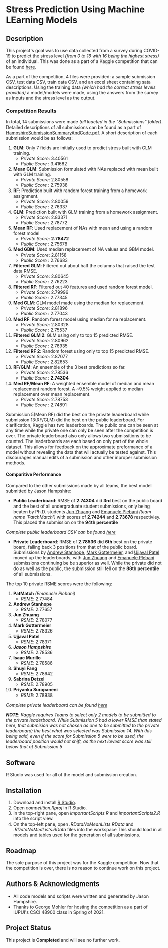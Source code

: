 # Stress Prediction Using Machine LEarning Models

## Description

This project's goal was to use data collected from a survey during COVID-19 to predict the stress level *(from 0 to 16 with 16 being the highest stress)* of an individual. This was done as a part of a Kaggle competition that can be found [here](https://www.kaggle.com/c/stress-prediction/overview/description).

As a part of the competition, 4 files were provided: a sample submission CSV, test data CSV, train data CSV, and an excel sheet containing sata descriptions. Using the training data *(which had the correct stress levels provided)* a model/models were made, using the answers from the survey as inputs and the stress level as the output. 

### Competition Results

In total, 14 submissions were made *(all loacted in the "Submissions" folder)*. Detailed descriptions of all submissions can be found as a part of [HampshireSubmissionSummaryAndCode.pdf](/HampshireSubmissionSummaryAndCode.pdf). A short description of each submission would be as follows:

1. **GLM**: Only 7 fields are initially used to predict stress built with GLM training.
    - *Private Score*: 3.40561 
    - *Public Score* : 3.41682
1. **Mean GLM**: Submission formulated with NAs replaced with mean built with GLM training.
    - *Private Score*: 2.80558
    - *Public Score* : 2.75938
1. **RF**: Prediction built with random forest training from a homework assignment.
    - *Private Score*: 2.80059
    - *Public Score* : 2.76337
1. **GLM**: Prediction built with GLM training from a homework assignment.
    - *Private Score*: 2.83371
    - *Public Score* : 2.78772
1. **Mean RF**: Used replacement of NAs with mean and using a random forest model
    - *Private Score*: **2.78472**
    - *Public Score* : 2.75678
1. **Med GBM**: Used median replacement of NA values and GBM model.
    - *Private Score*: 2.81158
    - *Public Score* : 2.76683
1. **Filtered GLM**: Filtered out about half the columns that raised the test data RMSE.
    - *Private Score*: 2.80645
    - *Public Score* : 2.76223
1. **Filtered RF**: Filtered out 40 features and used random forest model.
    - *Private Score*: 2.79996
    - *Public Score* : 2.77345
1. **Med GLM**: GLM model made using the median for replacement.
    - *Private Score*: 2.81896
    - *Public Score* : 2.77043
1. **Med RF**: Random forest model using median for na replacement.
    - *Private Score*: 2.80328
    - *Public Score* : 2.75537
1. **Filtered GLM 2**: GLM using only to top 15 predicted RMSE.
    - *Private Score*: 2.80962
    - *Public Score* : 2.76935
1. **Filtered RF 2**: Random forest using only to top 15 predicted RMSE.
    - *Private Score*: 2.87077
    - *Public Score* : 2.82653
1. **RF/GLM**:  An ensemble of the 3 best predictions so far.
    - *Private Score*: 2.78536
    - *Public Score* : **2.74304**
1. **Med RF/Mean RF**: A weighted ensemble model of median and mean replacement random forest. A ~9.5% weight applied to median replacement over mean replacement.
    - *Private Score*: 2.78753
    - *Public Score* : 2.74891
    
Submission 5(Mean RF) did the best on the private leaderboard while submission 13(RF/GLM) did the best on the public leaderboard. For clarification, Kaggle has two leaderboards. The public one can be seen at any time while the private one can only be seen after the competition is over. The private leaderboard also only allows two submissitions to be counted. The leaderboards are each based on only part of the whole dataset. This allows for feedback on the approximate preformance of a model without revealing the data that will actually be tested against. This discourages manual edits of a submission and other inproper submission methods.
    
#### Comparitive Performance ####

Compared to the other submissions made by all teams, the best model submitted by Jason Hampshire:
- **Public Leaderboard**: RMSE of **2.74304** did **3rd** best on the public board and the best of all undergraduate student submissions, only being beaten by Ph.D. students [Jun Zhuang](https://www.kaggle.com/eplebani) and [Emanuele Plebani](https://www.kaggle.com/junzhuang) *(team name 'PatchMatch')* with scores of **2.74244** and **2.73678** respectivley. This placed the submission on the **94th percentile**

*Complete public leaderboard CSV can be found [here](stress-prediction-publicleaderboard.csv)*

- **Private Leaderboard**: RMSE of **2.78536** did **6th** best on the private board, falling back 3 positions from that of the public board. Submissions by [Andrew Stanhope](https://www.kaggle.com/andrewstanhope), [Mark Gottermeier](https://www.kaggle.com/markgottermeier), and [Ujjaval Patel](https://www.kaggle.com/ujpatel) moved up the leaderboards, with 
[Jun Zhuang](https://www.kaggle.com/junzhuang) and [Emanuele Plebani](https://www.kaggle.com/eplebani) submissions continuing be be superior as well. While the private did not do as well as the public, the submission still fell on the **88th percentile** of all submissions.

The top 10 private RSME scores were the following:

1. **PatMatch** *(Emanuele Plebani)*
    - *RSME*: 2.77484
1. **Andrew Stanhope**
    - *RSME*: 2.77657
1. **Jun Zhuang**
    - *RSME*: 2.78077
1. **Mark Gottermeier**
    - *RSME*: 2.78326
1. **Ujjaval Patel**
    - *RSME*: 2.78371
1. ***Jason Hampshire***
    - *RSME*: 2.78536
1. **Isaac Murillo**
    - *RSME*: 2.78586
1. **Shuyi Fang**
    - *RSME*: 2.78642
1. **Sabrina Detzel**
    - *RSME*: 2.78905
1. **Priyanka Surapaneni**
    - *RSME*: 2.78938

*Complete private leaderboard can be found [here](https://www.kaggle.com/c/stress-prediction/leaderboard)*

***NOTE***: *Kaggle requires Teams to select only 2 models to be submitted to the private leaderboard. While Submission 5 had a lower RMSE than stated here, that submision was not chosen as one to be submitted to the private leaderboard; the best what was selected was Submission 14. With this being said, even if the score for Submission 5 were to be used, the leaderboard position would not shift, as the next lowest score was still below that of Submission 5*    
    
## Software

R Studio was used for all of the model and submission creation.

## Installation

1. Download and install [R Studio](https://www.rstudio.com/).
1. Open *competition.Rproj* in R Studio.
1. In the top-right pane, open *importantScripts.R* and *importantScripts2.R* into the script view.
1. On the top-left pane, open *.RDataNoMeanLists.RData* and *.RDataNoMedLists.RData* files into the workspace This should load in all models and tables used for the generation of all submissions.


## Roadmap

The sole purpose of this project was for the Kaggle competition. 
Now that the competition is over, there is no reason to continue work on this project.

## Authors & Acknowledgments

- All code models and scripts were written and generated by Jason Hampshire.
- Thanks to George Mohler for hosting the competition as a part of IUPUI's CSCI 48900 class in Spring of 2021.

## Project Status

This project is **Completed** and will see no further work.